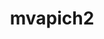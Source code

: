 ---
title: "mvapich2"
layout: cache
categories: [package, develop]
meta: {"versions": ["2.3.7-1"], "compilers": ["gcc@=7.5.0"], "oss": ["ubuntu18.04"], "platforms": ["linux"], "targets": ["x86_64_v3"], "stacks": ["radiuss", "root"], "num_specs": 7, "num_specs_by_stack": {"root": 7, "radiuss": 7}}
spec_details: [{"hash": "uqaual4txt4r65bplwtknx5akzaa7a5j", "compiler": "gcc@=7.5.0", "versions": ["2.3.7-1"], "os": "ubuntu18.04", "platform": "linux", "target": "x86_64_v3", "variants": ["~alloca", "build_system=autotools", "ch3_rank_bits=32", "~cuda", "~debug", "fabrics=mrail", "file_systems=auto", "~hwloc_graphics", "~hwlocv2", "patches=750f9f2,d98d8e7", "process_managers=auto", "+regcache", "threads=multiple", "+wrapperrpath"], "stacks": ["root", "radiuss"], "size": "-", "tarball": "https://binaries.spack.io/develop/build_cache/linux-ubuntu18.04-x86_64_v3/gcc-7.5.0/mvapich2-2.3.7-1/linux-ubuntu18.04-x86_64_v3-gcc-7.5.0-mvapich2-2.3.7-1-uqaual4txt4r65bplwtknx5akzaa7a5j.spack"}, {"hash": "f4vplveyvcftlozxxt2mtr7mw3mied47", "compiler": "gcc@=7.5.0", "versions": ["2.3.7-1"], "os": "ubuntu18.04", "platform": "linux", "target": "x86_64_v3", "variants": ["~alloca", "build_system=autotools", "ch3_rank_bits=32", "~cuda", "~debug", "fabrics=mrail", "file_systems=auto", "~hwloc_graphics", "~hwlocv2", "patches=750f9f2,d98d8e7", "process_managers=auto", "+regcache", "threads=multiple", "+wrapperrpath"], "stacks": ["root", "radiuss"], "size": "-", "tarball": "https://binaries.spack.io/develop/build_cache/linux-ubuntu18.04-x86_64_v3/gcc-7.5.0/mvapich2-2.3.7-1/linux-ubuntu18.04-x86_64_v3-gcc-7.5.0-mvapich2-2.3.7-1-f4vplveyvcftlozxxt2mtr7mw3mied47.spack"}, {"hash": "rdagmhf6mqkxrl7vrdgiugrjbvr2fyj7", "compiler": "gcc@=7.5.0", "versions": ["2.3.7-1"], "os": "ubuntu18.04", "platform": "linux", "target": "x86_64_v3", "variants": ["~alloca", "build_system=autotools", "ch3_rank_bits=32", "~cuda", "~debug", "fabrics=mrail", "file_systems=auto", "~hwloc_graphics", "~hwlocv2", "patches=750f9f2,d98d8e7", "process_managers=auto", "+regcache", "threads=multiple", "+wrapperrpath"], "stacks": ["root", "radiuss"], "size": "-", "tarball": "https://binaries.spack.io/develop/build_cache/linux-ubuntu18.04-x86_64_v3/gcc-7.5.0/mvapich2-2.3.7-1/linux-ubuntu18.04-x86_64_v3-gcc-7.5.0-mvapich2-2.3.7-1-rdagmhf6mqkxrl7vrdgiugrjbvr2fyj7.spack"}, {"hash": "anneyl3eqpkn2ovm6citvfljs3wxs73h", "compiler": "gcc@=7.5.0", "versions": ["2.3.7-1"], "os": "ubuntu18.04", "platform": "linux", "target": "x86_64_v3", "variants": ["~alloca", "build_system=autotools", "ch3_rank_bits=32", "~cuda", "~debug", "fabrics=mrail", "file_systems=auto", "~hwloc_graphics", "~hwlocv2", "patches=750f9f2,d98d8e7", "process_managers=auto", "+regcache", "threads=multiple", "+wrapperrpath"], "stacks": ["root", "radiuss"], "size": "-", "tarball": "https://binaries.spack.io/develop/build_cache/linux-ubuntu18.04-x86_64_v3/gcc-7.5.0/mvapich2-2.3.7-1/linux-ubuntu18.04-x86_64_v3-gcc-7.5.0-mvapich2-2.3.7-1-anneyl3eqpkn2ovm6citvfljs3wxs73h.spack"}, {"hash": "jsepadyjpkp5vuwjpxkzoeyrshnv6b7r", "compiler": "gcc@=7.5.0", "versions": ["2.3.7-1"], "os": "ubuntu18.04", "platform": "linux", "target": "x86_64_v3", "variants": ["~alloca", "build_system=autotools", "ch3_rank_bits=32", "~cuda", "~debug", "fabrics=mrail", "file_systems=auto", "~hwloc_graphics", "~hwlocv2", "patches=750f9f2,d98d8e7", "process_managers=auto", "+regcache", "threads=multiple", "+wrapperrpath"], "stacks": ["root", "radiuss"], "size": "-", "tarball": "https://binaries.spack.io/develop/build_cache/linux-ubuntu18.04-x86_64_v3/gcc-7.5.0/mvapich2-2.3.7-1/linux-ubuntu18.04-x86_64_v3-gcc-7.5.0-mvapich2-2.3.7-1-jsepadyjpkp5vuwjpxkzoeyrshnv6b7r.spack"}, {"hash": "gwepjdlasqnu7tqboec3tfxduy5eoscx", "compiler": "gcc@=7.5.0", "versions": ["2.3.7-1"], "os": "ubuntu18.04", "platform": "linux", "target": "x86_64_v3", "variants": ["~alloca", "build_system=autotools", "ch3_rank_bits=32", "~cuda", "~debug", "fabrics=mrail", "file_systems=auto", "~hwloc_graphics", "~hwlocv2", "patches=750f9f2,d98d8e7", "process_managers=auto", "+regcache", "threads=multiple", "+wrapperrpath"], "stacks": ["root", "radiuss"], "size": "-", "tarball": "https://binaries.spack.io/develop/build_cache/linux-ubuntu18.04-x86_64_v3/gcc-7.5.0/mvapich2-2.3.7-1/linux-ubuntu18.04-x86_64_v3-gcc-7.5.0-mvapich2-2.3.7-1-gwepjdlasqnu7tqboec3tfxduy5eoscx.spack"}, {"hash": "53wfr2afnjljlgavuxqwaw4sixtopkua", "compiler": "gcc@=7.5.0", "versions": ["2.3.7-1"], "os": "ubuntu18.04", "platform": "linux", "target": "x86_64_v3", "variants": ["~alloca", "build_system=autotools", "ch3_rank_bits=32", "~cuda", "~debug", "fabrics=mrail", "file_systems=auto", "~hwloc_graphics", "~hwlocv2", "patches=750f9f2,d98d8e7", "process_managers=auto", "+regcache", "threads=multiple", "+wrapperrpath"], "stacks": ["root", "radiuss"], "size": "-", "tarball": "https://binaries.spack.io/develop/build_cache/linux-ubuntu18.04-x86_64_v3/gcc-7.5.0/mvapich2-2.3.7-1/linux-ubuntu18.04-x86_64_v3-gcc-7.5.0-mvapich2-2.3.7-1-53wfr2afnjljlgavuxqwaw4sixtopkua.spack"}]
---